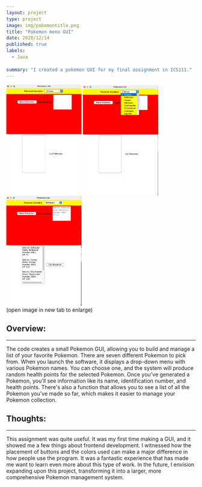 ```yaml
---
layout: project
type: project
image: img/pokemontitle.png
title: "Pokemon menu GUI"
date: 2020/12/14
published: true
labels:
  - Java

summary: "I created a pokemon GUI for my final assignment in ICS111."
---
```


<div class="text-center p-4">
  <img width="200px" src="../img/pokemon-project.jpg" class="img-thumbnail" >
  <img width="200px" src="../img/pokemon-project-list.jpg" class="img-thumbnail" >
  <img width="200px" src="../img/pokemon-project-addedlist.jpg" class="img-thumbnail" >
</div>
<div class="text-center pt-2">
  (open image in new tab to enlarge)
</div>

## Overview:
***
The code creates a small Pokemon GUI, allowing you to build and manage a list of your favorite Pokemon. There are seven different Pokemon to pick from. When you launch the software, it displays a drop-down menu with various Pokemon names. You can choose one, and the system will produce random health points for the selected Pokemon. Once you've generated a Pokemon, you'll see information like its name, identification number, and health points. There's also a function that allows you to see a list of all the Pokemon you've made so far, which makes it easier to manage your Pokemon collection.

## Thoughts:
***
This assignment was quite useful. It was my first time making a GUI, and it showed me a few things about frontend development. I witnessed how the placement of buttons and the colors used can make a major difference in how people use the program. It was a fantastic experience that has made me want to learn even more about this type of work. In the future, I envision expanding upon this project, transforming it into a larger, more comprehensive Pokemon management system.



